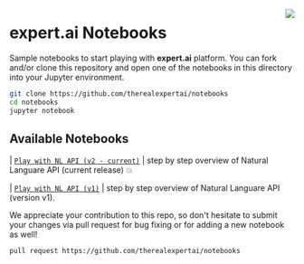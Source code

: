 <a href="https://expert.ai"><img src="https://www.expert.ai/wp-content/uploads/2020/09/logo-new.png" align="right" /></a> 

# expert.ai Notebooks

Sample notebooks to start playing with **expert.ai** platform. 
You can fork and/or clone this repository and open one of the notebooks in this directory into your Jupyter environment.

```bash
git clone https://github.com/therealexpertai/notebooks
cd notebooks
jupyter notebook
```

## Available Notebooks

| [`Play with NL API (v2 - current)`](nlapi/play_with_expertai_nlapi_v2.ipynb) | step by step overview of Natural Languare API (current release) :boom:

| [`Play with NL API (v1)`](nlapi/play_with_expertai_nlapi_v1.ipynb) | step by step overview of Natural Languare API (version v1).



We appreciate your contribution to this repo, so don't hesitate to submit your changes via pull request  for bug fixing or for adding a new notebook as well! 

```bash
pull request https://github.com/therealexpertai/notebooks
```
